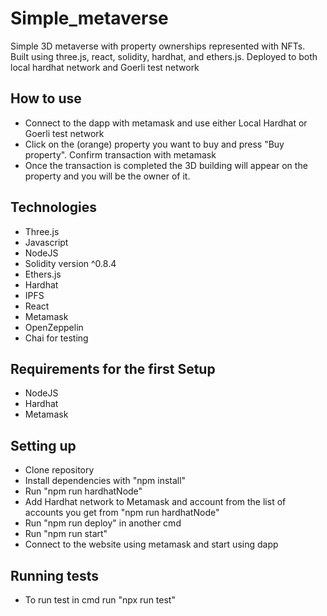 # Simple_metaverse
Simple 3D metaverse with property ownerships represented with NFTs. Built using three.js, react, solidity, hardhat, and ethers.js. Deployed to both local hardhat network and Goerli test network

## How to use
- Connect to the dapp with metamask and use either Local Hardhat or Goerli test network
- Click on the (orange) property you want to buy and press "Buy property". Confirm transaction with metamask
- Once the transaction is completed the 3D building will appear on the property and you will be the owner of it.

## Technologies
- Three.js
- Javascript
- NodeJS
- Solidity version ^0.8.4
- Ethers.js
- Hardhat
- IPFS
- React
- Metamask
- OpenZeppelin
- Chai for testing

## Requirements for the first Setup
- NodeJS
- Hardhat
- Metamask

## Setting up
- Clone repository
- Install dependencies with "npm install"
- Run "npm run hardhatNode"
- Add Hardhat network to Metamask and account from the list of accounts you get from "npm run hardhatNode"
- Run "npm run deploy" in another cmd
- Run "npm run start"
- Connect to the website using metamask and start using dapp

## Running tests
- To run test in cmd run "npx run test"
